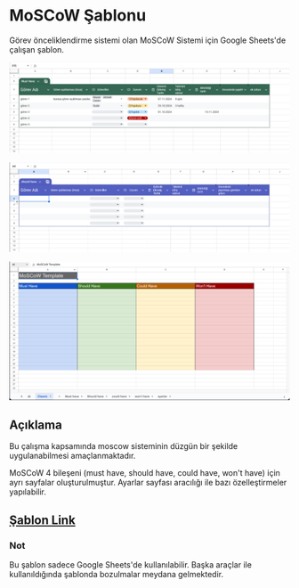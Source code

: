 ﻿
# MoSCoW Şablonu
Görev önceliklendirme sistemi olan MoSCoW Sistemi için Google Sheets'de çalışan şablon.

![Must have sayfası](./images/must.png)

![Shoud have sayfası](./images/should.png)

![Klasik şablon sayfası](./images/classic.png)

## Açıklama
Bu çalışma kapsamında moscow sisteminin düzgün bir şekilde uygulanabilmesi amaçlanmaktadır.

MoSCoW 4 bileşeni (must have, should have, could have, won't have) için ayrı sayfalar oluşturulmuştur. Ayarlar sayfası aracılığı ile bazı özelleştirmeler yapılabilir.

## [Şablon Link](https://docs.google.com/spreadsheets/d/109R7L9u8PqG7lOOrdiAIecKkYBTDU6EEhp2G4jxU6eQ/edit?usp=sharing)

### Not
Bu şablon sadece Google Sheets'de kullanılabilir. Başka araçlar ile kullanıldığında şablonda bozulmalar meydana gelmektedir.

